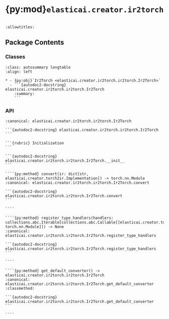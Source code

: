 # {py:mod}`elasticai.creator.ir2torch`

```{py:module} elasticai.creator.ir2torch
```

```{autodoc2-docstring} elasticai.creator.ir2torch
:allowtitles:
```

## Package Contents

### Classes

````{list-table}
:class: autosummary longtable
:align: left

* - {py:obj}`Ir2Torch <elasticai.creator.ir2torch.ir2torch.Ir2Torch>`
  - ```{autodoc2-docstring} elasticai.creator.ir2torch.ir2torch.Ir2Torch
    :summary:
    ```
````

### API

`````{py:class} Ir2Torch()
:canonical: elasticai.creator.ir2torch.ir2torch.Ir2Torch

```{autodoc2-docstring} elasticai.creator.ir2torch.ir2torch.Ir2Torch
```

```{rubric} Initialization
```

```{autodoc2-docstring} elasticai.creator.ir2torch.ir2torch.Ir2Torch.__init__
```

````{py:method} convert(ir: dict[str, elasticai.creator.torch2ir.Implementation]) -> torch.nn.Module
:canonical: elasticai.creator.ir2torch.ir2torch.Ir2Torch.convert

```{autodoc2-docstring} elasticai.creator.ir2torch.ir2torch.Ir2Torch.convert
```

````

````{py:method} register_type_handlers(handlers: collections.abc.Iterable[collections.abc.Callable[[elasticai.creator.torch2ir.Implementation], torch.nn.Module]]) -> None
:canonical: elasticai.creator.ir2torch.ir2torch.Ir2Torch.register_type_handlers

```{autodoc2-docstring} elasticai.creator.ir2torch.ir2torch.Ir2Torch.register_type_handlers
```

````

````{py:method} get_default_converter() -> elasticai.creator.ir2torch.ir2torch.Ir2Torch
:canonical: elasticai.creator.ir2torch.ir2torch.Ir2Torch.get_default_converter
:classmethod:

```{autodoc2-docstring} elasticai.creator.ir2torch.ir2torch.Ir2Torch.get_default_converter
```

````

`````

